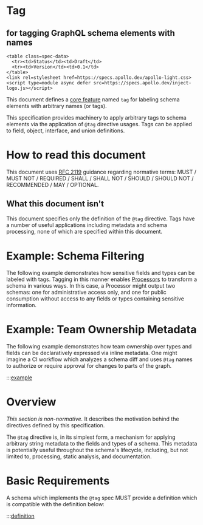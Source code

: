 # Tag

<h2>for tagging GraphQL schema elements with names</h2>

```raw html
<table class=spec-data>
  <tr><td>Status</td><td>Draft</td>
  <tr><td>Version</td><td>0.1</td>
</table>
<link rel=stylesheet href=https://specs.apollo.dev/apollo-light.css>
<script type=module async defer src=https://specs.apollo.dev/inject-logo.js></script>
```

This document defines a [core feature](https://specs.apollo.dev/core) named `tag` for labeling schema elements with arbitrary names (or tags).

This specification provides machinery to apply arbitrary tags to schema elements via the application of `@tag` directive usages. Tags can be applied to field, object, interface, and union definitions.

# How to read this document

This document uses [RFC 2119](https://www.ietf.org/rfc/rfc2119.txt) guidance regarding normative terms: MUST / MUST NOT / REQUIRED / SHALL / SHALL NOT / SHOULD / SHOULD NOT / RECOMMENDED / MAY / OPTIONAL.

## What this document isn't

This document specifies only the definition of the `@tag` directive. Tags have a number of useful applications including metadata and schema processing, none of which are specified within this document.

# Example: Schema Filtering

The following example demonstrates how sensitive fields and types can be labeled with tags. Tagging in this manner enables [Processors](https://specs.apollo.dev/core/v0.2/#sec-Processing-Schemas) to transform a schema in various ways. In this case, a Processor might output two schemas: one for administrative access only, and one for public consumption without access to any fields or types containing sensitive information.

# Example: Team Ownership Metadata

The following example demonstrates how team ownership over types and fields can be declaratively expressed via inline metadata. One might imagine a CI workflow which analyzes a schema diff and uses `@tag` names to authorize or require approval for changes to parts of the graph.

:::[example](ownership-example.graphql)

# Overview

*This section is non-normative.* It describes the motivation behind the directives defined by this specification.

The `@tag` directive is, in its simplest form, a mechanism for applying arbitrary string metadata to the fields and types of a schema. This metadata is potentially useful throughout the schema's lifecycle, including, but not limited to, processing, static analysis, and documentation.

# Basic Requirements

A schema which implements the `@tag` spec MUST provide a definition which is compatible with the definition below:

:::[definition](spec.graphql)